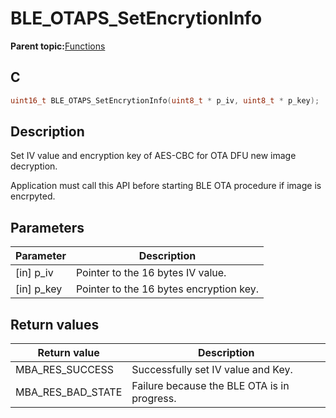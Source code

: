 # BLE\_OTAPS\_SetEncrytionInfo

**Parent topic:**[Functions](GUID-89C0CBCA-C8FA-4A2B-92BC-EFCC5F62F3F4.md)

## C

```c
uint16_t BLE_OTAPS_SetEncrytionInfo(uint8_t * p_iv, uint8_t * p_key);
```

## Description

Set IV value and encryption key of AES-CBC for OTA DFU new image decryption.

Application must call this API before starting BLE OTA procedure if image is encrpyted.

## Parameters

|Parameter|Description|
|---------|-----------|
|\[in\] p\_iv|Pointer to the 16 bytes IV value.|
|\[in\] p\_key|Pointer to the 16 bytes encryption key.|

## Return values

|Return value|Description|
|------------|-----------|
|MBA\_RES\_SUCCESS|Successfully set IV value and Key.|
|MBA\_RES\_BAD\_STATE|Failure because the BLE OTA is in progress.|

